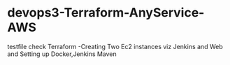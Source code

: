 # devops3-Terraform-AnyService-AWS
testfile check 
Terraform -Creating Two Ec2 instances viz Jenkins and Web and Setting up Docker,Jenkins Maven
